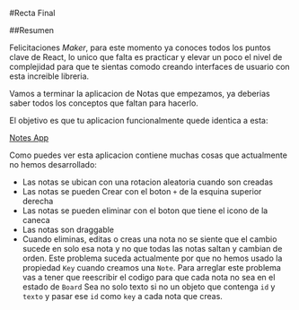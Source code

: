 #Recta Final

##Resumen

Felicitaciones *Maker*, para este momento ya conoces todos los puntos clave de React, lo unico que falta es practicar y elevar un poco el nivel de complejidad para que te sientas comodo creando interfaces de usuario con esta increible libreria.

Vamos a terminar la aplicacion de Notas que empezamos, ya deberias saber todos los conceptos que faltan para hacerlo.

El objetivo es que tu aplicacion funcionalmente quede identica a esta:

[Notes App](http://blog.makeitreal.camp/notes-react-app/)

Como puedes ver esta aplicacion contiene muchas cosas que actualmente no hemos desarrollado:

- Las notas se ubican con una rotacion aleatoria cuando son creadas
- Las notas se pueden Crear con el boton `+` de la esquina superior derecha
- Las notas se pueden eliminar con el boton que tiene el icono de la caneca
- Las notas son draggable
- Cuando eliminas, editas o creas una nota no se siente que el cambio sucede en solo esa nota y no que todas las notas saltan y cambian de orden. Este problema suceda actualmente por que no hemos usado la propiedad `Key` cuando creamos una `Note`. Para arreglar este problema vas a tener que reescribir el codigo para que cada nota no sea en el estado de `Board` Sea no solo texto si no un objeto que contenga `id` y `texto` y pasar ese `id` como `key` a cada nota que creas.

